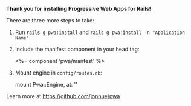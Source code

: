 **Thank you for installing Progressive Web Apps for Rails!**


There are three more steps to take:

1) Run `rails g pwa:install` and `rails g pwa:install -n "Application Name"`
2) Include the manifest component in your head tag:

    <%= component 'pwa/manfest' %>

3) Mount engine in `config/routes.rb`:

    mount Pwa::Engine, at: ''


Learn more at https://github.com/jonhue/pwa
